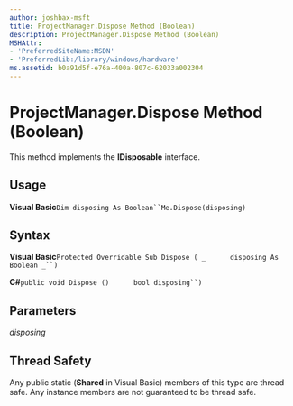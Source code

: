 ```yaml
---
author: joshbax-msft
title: ProjectManager.Dispose Method (Boolean)
description: ProjectManager.Dispose Method (Boolean)
MSHAttr:
- 'PreferredSiteName:MSDN'
- 'PreferredLib:/library/windows/hardware'
ms.assetid: b0a91d5f-e76a-400a-807c-62033a002304
---
```


# ProjectManager.Dispose Method (Boolean)


This method implements the **IDisposable** interface.

## Usage


**Visual Basic**`Dim disposing As Boolean``Me.Dispose(disposing)`

## Syntax


**Visual Basic**`Protected Overridable Sub Dispose ( _`           `disposing As Boolean _``)`

**C#**`public void Dispose ()`           `bool disposing``)`

## Parameters


*disposing*

## Thread Safety


Any public static (**Shared** in Visual Basic) members of this type are thread safe. Any instance members are not guaranteed to be thread safe.

 

 






